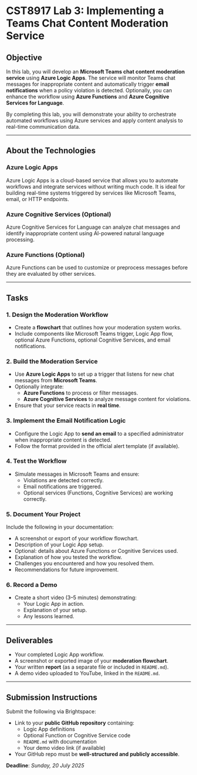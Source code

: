 # CST8917 Lab 3: Implementing a Teams Chat Content Moderation Service

## Objective

In this lab, you will develop an **Microsoft Teams chat content moderation service** using **Azure Logic Apps**. The service will monitor Teams chat messages for inappropriate content and automatically trigger **email notifications** when a policy violation is detected. Optionally, you can enhance the workflow using **Azure Functions** and **Azure Cognitive Services for Language**.

By completing this lab, you will demonstrate your ability to orchestrate automated workflows using Azure services and apply content analysis to real-time communication data.

---

## About the Technologies

### Azure Logic Apps

Azure Logic Apps is a cloud-based service that allows you to automate workflows and integrate services without writing much code. It is ideal for building real-time systems triggered by services like Microsoft Teams, email, or HTTP endpoints.

### Azure Cognitive Services (Optional)

Azure Cognitive Services for Language can analyze chat messages and identify inappropriate content using AI-powered natural language processing.

### Azure Functions (Optional)

Azure Functions can be used to customize or preprocess messages before they are evaluated by other services.

---

## Tasks

### 1. Design the Moderation Workflow

- Create a **flowchart** that outlines how your moderation system works.
- Include components like Microsoft Teams trigger, Logic App flow, optional Azure Functions, optional Cognitive Services, and email notifications.

### 2. Build the Moderation Service

- Use **Azure Logic Apps** to set up a trigger that listens for new chat messages from **Microsoft Teams**.
- Optionally integrate:
  - **Azure Functions** to process or filter messages.
  - **Azure Cognitive Services** to analyze message content for violations.
- Ensure that your service reacts in **real time**.

### 3. Implement the Email Notification Logic

- Configure the Logic App to **send an email** to a specified administrator when inappropriate content is detected.
- Follow the format provided in the official alert template (if available).

### 4. Test the Workflow

- Simulate messages in Microsoft Teams and ensure:
  - Violations are detected correctly.
  - Email notifications are triggered.
  - Optional services (Functions, Cognitive Services) are working correctly.

### 5. Document Your Project

Include the following in your documentation:
- A screenshot or export of your workflow flowchart.
- Description of your Logic App setup.
- Optional: details about Azure Functions or Cognitive Services used.
- Explanation of how you tested the workflow.
- Challenges you encountered and how you resolved them.
- Recommendations for future improvement.

### 6. Record a Demo

- Create a short video (3–5 minutes) demonstrating:
  - Your Logic App in action.
  - Explanation of your setup.
  - Any lessons learned.

---

## Deliverables

- Your completed Logic App workflow.
- A screenshot or exported image of your **moderation flowchart**.
- Your written **report** (as a separate file or included in `README.md`).
- A demo video uploaded to YouTube, linked in the `README.md`.

---

## Submission Instructions

Submit the following via Brightspace:

- Link to your **public GitHub repository** containing:
  - Logic App definitions
  - Optional Function or Cognitive Service code
  - `README.md` with documentation
  - Your demo video link (if available)
- Your GitHub repo must be **well-structured and publicly accessible**.

**Deadline**: *Sunday, 20 July 2025*


